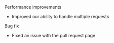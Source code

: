 Performance improvements

* Improved our ability to handle multiple requests

Bug fix

* Fixed an issue with the pull request page
